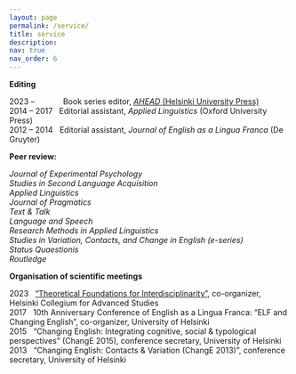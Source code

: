 ```yaml
---
layout: page
permalink: /service/
title: service
description: 
nav: true
nav_order: 6
---
```


<b>Editing</b>

2023 – &nbsp; &nbsp; &nbsp; &nbsp; &nbsp; &nbsp; Book series editor, <a href= "https://hup.fi/site/books/series/ahead/"><i>AHEAD</i> (Helsinki University Press) </a> <br>
2014 – 2017	&nbsp; Editorial assistant, <i>Applied Linguistics</i> (Oxford University Press)<br>
2012 – 2014	&nbsp; Editorial assistant, <i>Journal of English as a Lingua Franca</i> (De Gruyter)<br>

<b>Peer review:</b> 

<i>Journal of Experimental Psychology<br>
Studies in Second Language Acquisition<br>
Applied Linguistics<br>
Journal of Pragmatics<br>
Text & Talk<br>
Language and Speech<br>
Research Methods in Applied Linguistics<br>
Studies in Variation, Contacts, and Change in English (e-series)<br>
Status Quaestionis<br>
Routledge</i> <br>

<b>Organisation of scientific meetings</b>

2023 &nbsp;	<a href="https://blogs.helsinki.fi/interdisciplinaryfoundations/"> “Theoretical Foundations for Interdisciplinarity”</a>, co-organizer, Helsinki Collegium for Advanced Studies <br>
2017 &nbsp;	10th Anniversary Conference of English as a Lingua Franca: “ELF and Changing English”, co-organizer, University of Helsinki <br>
2015 &nbsp;	“Changing English: Integrating cognitive, social & typological perspectives” (ChangE 2015), conference secretary, University of Helsinki<br>
2013 &nbsp;	“Changing English: Contacts & Variation (ChangE 2013)”, conference secretary, University of Helsinki

